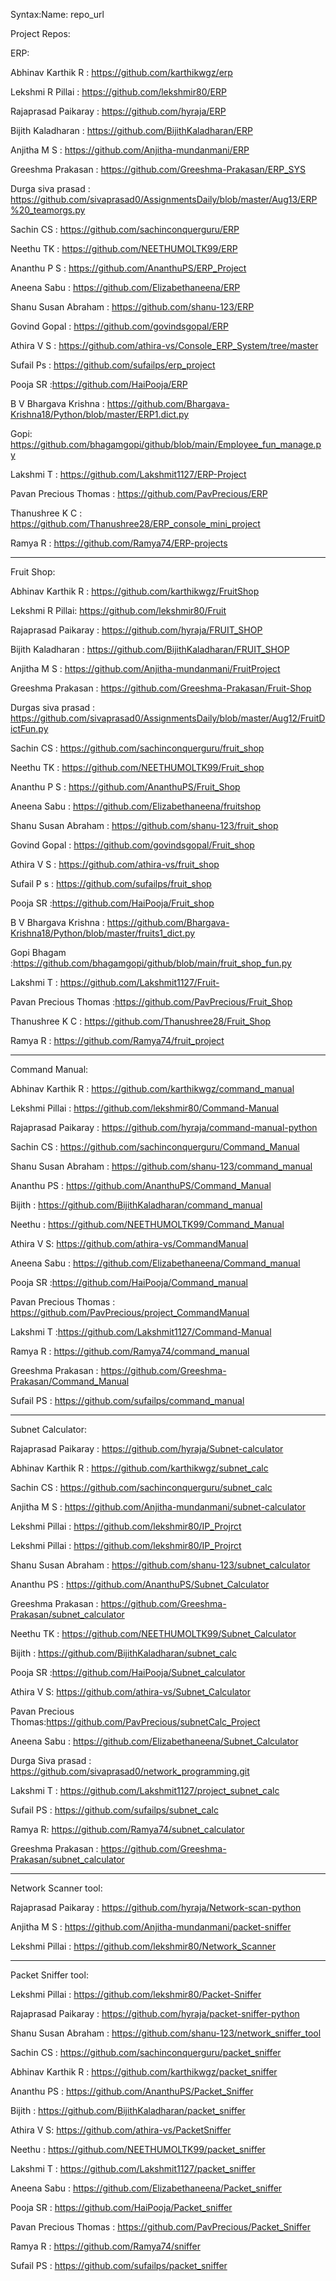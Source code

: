 Syntax:Name: repo_url

Project Repos:

ERP:

Abhinav Karthik R : https://github.com/karthikwgz/erp

Lekshmi R Pillai : https://github.com/lekshmir80/ERP

Rajaprasad Paikaray : https://github.com/hyraja/ERP

Bijith Kaladharan : https://github.com/BijithKaladharan/ERP

Anjitha M S : https://github.com/Anjitha-mundanmani/ERP

Greeshma Prakasan : https://github.com/Greeshma-Prakasan/ERP_SYS

Durga siva prasad : https://github.com/sivaprasad0/AssignmentsDaily/blob/master/Aug13/ERP%20_teamorgs.py

Sachin CS : https://github.com/sachinconquerguru/ERP

Neethu TK : https://github.com/NEETHUMOLTK99/ERP

Ananthu P S : https://github.com/AnanthuPS/ERP_Project

Aneena Sabu : https://github.com/Elizabethaneena/ERP

Shanu Susan Abraham : https://github.com/shanu-123/ERP

Govind Gopal : https://github.com/govindsgopal/ERP

Athira V S : https://github.com/athira-vs/Console_ERP_System/tree/master

Sufail Ps : https://github.com/sufailps/erp_project

Pooja SR :https://github.com/HaiPooja/ERP

B V Bhargava Krishna : https://github.com/Bhargava-Krishna18/Python/blob/master/ERP1.dict.py

Gopi: https://github.com/bhagamgopi/github/blob/main/Employee_fun_manage.py

Lakshmi T : https://github.com/Lakshmit1127/ERP-Project

Pavan Precious Thomas : https://github.com/PavPrecious/ERP

Thanushree K C : https://github.com/Thanushree28/ERP_console_mini_project


Ramya R : https://github.com/Ramya74/ERP-projects


_________________________________________________________________________________________


Fruit Shop:

Abhinav Karthik R : https://github.com/karthikwgz/FruitShop

Lekshmi R Pillai: https://github.com/lekshmir80/Fruit

Rajaprasad Paikaray : https://github.com/hyraja/FRUIT_SHOP

Bijith Kaladharan : https://github.com/BijithKaladharan/FRUIT_SHOP

Anjitha M S : https://github.com/Anjitha-mundanmani/FruitProject

Greeshma Prakasan : https://github.com/Greeshma-Prakasan/Fruit-Shop

Durgas siva prasad : https://github.com/sivaprasad0/AssignmentsDaily/blob/master/Aug12/FruitDictFun.py

Sachin CS : https://github.com/sachinconquerguru/fruit_shop

Neethu TK : https://github.com/NEETHUMOLTK99/Fruit_shop

Ananthu P S : https://github.com/AnanthuPS/Fruit_Shop

Aneena Sabu : https://github.com/Elizabethaneena/fruitshop

Shanu Susan Abraham : https://github.com/shanu-123/fruit_shop

Govind Gopal : https://github.com/govindsgopal/Fruit_shop

Athira V S : https://github.com/athira-vs/fruit_shop

Sufail P s : https://github.com/sufailps/fruit_shop

Pooja SR :https://github.com/HaiPooja/Fruit_shop

B V Bhargava Krishna : https://github.com/Bhargava-Krishna18/Python/blob/master/fruits1_dict.py

Gopi Bhagam :https://github.com/bhagamgopi/github/blob/main/fruit_shop_fun.py

Lakshmi T : https://github.com/Lakshmit1127/Fruit-

Pavan Precious Thomas :https://github.com/PavPrecious/Fruit_Shop

Thanushree K C : https://github.com/Thanushree28/Fruit_Shop


Ramya R : https://github.com/Ramya74/fruit_project



_____________________________________________________________________________________________________________________

Command Manual:

Abhinav Karthik R : https://github.com/karthikwgz/command_manual

Lekshmi Pillai : https://github.com/lekshmir80/Command-Manual


Rajaprasad Paikaray : https://github.com/hyraja/command-manual-python

Sachin CS : https://github.com/sachinconquerguru/Command_Manual

Shanu Susan Abraham : https://github.com/shanu-123/command_manual

Ananthu PS : https://github.com/AnanthuPS/Command_Manual

Bijith : https://github.com/BijithKaladharan/command_manual

Neethu : https://github.com/NEETHUMOLTK99/Command_Manual

Athira V S: https://github.com/athira-vs/CommandManual

Aneena Sabu : https://github.com/Elizabethaneena/Command_manual

Pooja SR :https://github.com/HaiPooja/Command_manual

Pavan Precious Thomas : https://github.com/PavPrecious/project_CommandManual

Lakshmi T :https://github.com/Lakshmit1127/Command-Manual


Ramya R : https://github.com/Ramya74/command_manual


Greeshma Prakasan : https://github.com/Greeshma-Prakasan/Command_Manual



Sufail PS : https://github.com/sufailps/command_manual


__________________________________________________________________________________________________________________

Subnet Calculator:
 
Rajaprasad Paikaray : https://github.com/hyraja/Subnet-calculator

Abhinav Karthik R : https://github.com/karthikwgz/subnet_calc

Sachin CS : https://github.com/sachinconquerguru/subnet_calc

Anjitha M S : https://github.com/Anjitha-mundanmani/subnet-calculator

Lekshmi Pillai : https://github.com/lekshmir80/IP_Projrct

Lekshmi Pillai : https://github.com/lekshmir80/IP_Projrct

Shanu Susan Abraham : https://github.com/shanu-123/subnet_calculator


Ananthu PS : https://github.com/AnanthuPS/Subnet_Calculator


Greeshma Prakasan : https://github.com/Greeshma-Prakasan/subnet_calculator

Neethu TK : https://github.com/NEETHUMOLTK99/Subnet_Calculator

Bijith : https://github.com/BijithKaladharan/subnet_calc


Pooja SR :https://github.com/HaiPooja/Subnet_calculator

Athira V S: https://github.com/athira-vs/Subnet_Calculator


Pavan Precious Thomas:https://github.com/PavPrecious/subnetCalc_Project


Aneena Sabu : https://github.com/Elizabethaneena/Subnet_Calculator


Durga Siva prasad : https://github.com/sivaprasad0/network_programming.git

Lakshmi T : https://github.com/Lakshmit1127/project_subnet_calc

Sufail PS : https://github.com/sufailps/subnet_calc


Ramya R: https://github.com/Ramya74/subnet_calculator

Greeshma Prakasan : https://github.com/Greeshma-Prakasan/subnet_calculator







________________________________________________________________________________________________________________________



Network Scanner tool: 

Rajaprasad Paikaray : https://github.com/hyraja/Network-scan-python

Anjitha M S : https://github.com/Anjitha-mundanmani/packet-sniffer

Lekshmi Pillai : https://github.com/lekshmir80/Network_Scanner

______________________________________________________________________________________________________________________


Packet Sniffer tool:


Lekshmi Pillai : https://github.com/lekshmir80/Packet-Sniffer

Rajaprasad Paikaray : https://github.com/hyraja/packet-sniffer-python

Shanu Susan Abraham : https://github.com/shanu-123/network_sniffer_tool

Sachin CS : https://github.com/sachinconquerguru/packet_sniffer

Abhinav Karthik R : https://github.com/karthikwgz/packet_sniffer

Ananthu PS : https://github.com/AnanthuPS/Packet_Sniffer

Bijith : https://github.com/BijithKaladharan/packet_sniffer

Athira V S: https://github.com/athira-vs/PacketSniffer

Neethu : https://github.com/NEETHUMOLTK99/packet_sniffer


Lakshmi T : https://github.com/Lakshmit1127/packet_sniffer

Aneena Sabu : https://github.com/Elizabethaneena/Packet_sniffer


Pooja SR : https://github.com/HaiPooja/Packet_sniffer

Pavan Precious Thomas : https://github.com/PavPrecious/Packet_Sniffer


Ramya R : https://github.com/Ramya74/sniffer

Sufail PS : https://github.com/sufailps/packet_sniffer




